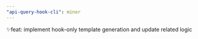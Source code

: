 ```yaml
---
"api-query-hook-cli": minor
---
```


✨feat: implement hook-only template generation and update related logic

